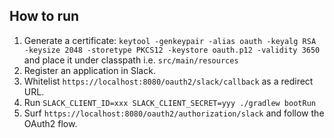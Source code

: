 ## How to run

1. Generate a certificate: `keytool -genkeypair -alias oauth -keyalg RSA -keysize 2048 -storetype PKCS12 -keystore oauth.p12 -validity 3650` and place it under classpath i.e. `src/main/resources`
2. Register an application in Slack.
3. Whitelist `https://localhost:8080/oauth2/slack/callback` as a redirect URL.
4. Run `SLACK_CLIENT_ID=xxx SLACK_CLIENT_SECRET=yyy ./gradlew bootRun`
5. Surf `https://localhost:8080/oauth2/authorization/slack` and follow the OAuth2 flow.
